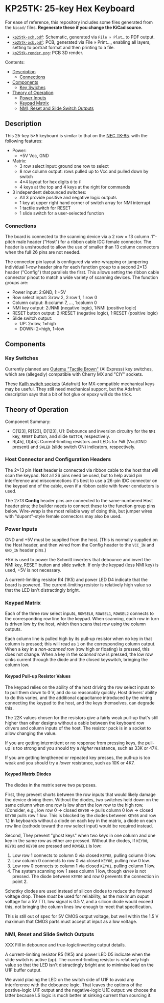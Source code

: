 KP25TK: 25-key Hex Keyboard
===========================

For ease of reference, this repository includes some files generated from
the `kicad/` files. __Regenerate these if you change the KiCad source.__
- [`kp25tk-sch.pdf`]: Schematic, generated via `File » Plot…` to PDF output.
- [`kp25tk-pcb.pdf`]: PCB, generated via File » Print…, enabling all layers,
  setting to portrait format and then printing to a file.
- [`kp25tk-render.png`]: PCB 3D render.

Contents:
- [Description](#description)
  - [Connections](#connections)
- [Components](#components)
  - [Key Swiches](#key-switches)
- [Theory of Operation](#theory-of-operation)
  - [Power Inputs](#power-inputs)
  - [Keypad Matrix](#keypad-matrix)
  - [NMI, Reset and Slide Switch Outputs](#nmi-reset-and-slide-switch-outputs)


Description
-----------

This 25-key 5×5 keyboard is similar to that on the [NEC TK-85].
with the following features:

- Power:
  - +5V Vcc, GND
- Matrix:
  - 3 row select input: ground one row to select
  - 8 row column output: rows pulled up to Vcc and pulled down by switch
  - 4×4 layout for hex digits `0` to `F`
  - 4 keys at the top and 4 keys at the right for commands
- 3 independent debounced switches:
  - All 3 provide positive and negative logic outputs
  - 1 key at upper right hand corner of switch array for NMI interrupt
  - 1 tactile switch for RESET
  - 1 slide switch for a user-selected function

### Connections

The board is connected to the scanning device via a 2 row × 13 column
.1"-pitch male header ("Host") for a ribbon cable IDC female connector. The
header is unshrouded to allow the use of smaller than 13 column connectors
when the full 26 pins are not needed.

The connector pin layout is configured via wire-wrapping or jumpering
individual 1-row header pins for each function group to a second 2×13
header ("Config") that parallels the first. This allows setting the ribbon
cable connector pinout to match a wide variety of scanning devices. The
function groups are:
- Power input: 2:GND, 1:+5V
- Row select input: 3:row 2, 2:row 1, 1:row 0
- Column output: 8:column 7, ..., 1:column 0
- NMI key output: 2:/NMI (negative logic), 1:NMI (positive logic)
- RESET button output: 2:/RESET (negative logic), 1:RESET (positive logic)
- Slide switch output:
  -   UP: 2=low, 1=high
  - DOWN: 2=high, 1=low


Components
----------

### Key Switches

Currently planned are [Outemu "Tactile Brown"][keysw] (AliExpress) key
switches, which are (allegedly) compatible with Cherry MX and "CIY"
sockets.

These [Kailh switch sockets][kailh] (Adafruit) for MX-compatible mechanical
keys may be useful. They still need mechanical support, but the Adafruit
description says that a bit of hot glue or epoxy will do the trick.


Theory of Operation
-------------------

Component Summary:
- C[123], R[123], D[123], U1: Debounce and inversion circuitry for the
  `NMI` key, `RESET` button, and slide `SWITCH`, respectively.
- R[45], D[45]: Current-limiting resistors and LEDs for `PWR` (Vcc/GND
  present) and `SWLED` (slide switch ON) indicators, respectively.

### Host Connector and Configuration Headers

The 2×13 pin __Host__ header is connected via ribbon cable to the host that
will scan the keypad. Not all 26 pins need be used, but to help avoid pin
interference and misconnections it's best to use a 26-pin IDC connector on
the keypad end of the cable, even if a ribbon cable with fewer conductors
is used.

The 2×13 __Config__ header pins are connected to the same-numbered Host
header pins; the builder needs to connect these to the function group
pins below. Wire-wrap is the most reliable way of doing this, but jumper
wires with "dupont"-style female connectors may also be used.

### Power Inputs

GND and +5V must be supplied from the host. (This is normally supplied
on the Host header, and then wired from the Config header to the `VCC_IN`
and `GND_IN` header pins.)

+5V is used to power the Schmitt inverters that debounce and invert the NMI
key, RESET button and slide switch. If only the keypad (less NMI key) is
used, +5V is not necessary.

A current-limiting resistor R4 (1K5) and power LED D4 indicate that the
board is powered. The current-limiting resistor is relatively high value so
that the LED isn't distractingly bright.

### Keypad Matrix

Each of the three row select inputs, `ROWSEL0`, `ROWSEL1`, `ROWSEL2`
connects to the corresponding row line for the keypad. When scanning, each
row in turn is driven low by the host, which then scans that row using the
column outputs.

Each column line is pulled high by its pull-up resistor when no key in that
column is pressed; this will read as `1` on the corresponding column output.
When a key in a _non-scanned_ row (row high or floating) is pressed, this
does not change. When a key in the _scanned_ row is pressed, the low row
sinks current through the diode and the closed keyswitch, bringing the
column low.

#### Keypad Pull-up Resistor Values

The keypad relies on the ability of the host driving the row select inputs
to to pull them down to 0 V, and do so reasonably quickly. Host drivers'
ability to do this varies, and the additional capacitance introduced by the
wiring connecting the keypad to the host, and the keys themselves, can
degrade this.

The 22K values chosen for the resistors give a fairly weak pull-up that's
still higher than other designs without a cable between the keyboard row
drivers and column inputs of the host. The resistor pack is in a socket to
allow changing the value.

If you are getting intermittent or no response from pressing keys, the
pull-up is too strong and you should try a _higher_ resistance, such as 33K
or 47K.

If you are getting lengthened or repeated key presses, the pull-up is too
weak and you should try a _lower_ resistance, such as 10K or 4K7.

#### Keypad Matrix Diodes

The diodes in the matrix serve two purposes.

First, they prevent shorts between the row inputs that would likely damage
the device driving them. Without the diodes, two switches held down on the
same column when one row is low short the low row to the high row.
(Consider, e.g., low row 0 → closed `KEY00` → pulls column 0 low → closed
`KEY08` pulls row 1 low. This is blocked by the diodes between `KEY08` and
row 1.) In keyboards without a diode on each key in the matrix, a diode on
each row line (cathode toward the row select input) would be required
instead.

Second, They prevent "ghost keys" when two keys in one column and one key
in the same row as either are pressed. Without the diodes, If `KEY00`,
`KEY01` and `KEY08` are pressed and `ROWSEL1` is low:
1. Low row 1 connects to column 0 via closed `KEY08`, pulling column 0 low.
2. Low column 0 connects to row 0 via closed `KEY00`, pulling row 0 low.
3. Low row 0 connects to column 1 via closed `KEY01`, pulling column 1 low.
4. The system scanning row 1 sees column 1 low, though `KEY09` is not
   pressed.
The diode between `KEY00` and row 0 prevents the connection in point 2.

Schottky diodes are used instead of silicon diodes to reduce the forward
voltage drop. These _must_ be used for reliability, as the maximum ouput
voltage for a 5V TTL low signal is 0.5 V, and a silicon diode would exceed
this, not bringing the column lines low enough to meet that specification.

This is still out of spec for 5V CMOS output voltage, but well within the
1.5 V maximum that CMOS parts must accept at input as a low voltage.

### NMI, Reset and Slide Switch Outputs

XXX Fill in debounce and true-logic/inverting output details.

A current-limiting resistor R5 (1K5) and power LED D5 indicate when the
slide switch is active (up). The current-limiting resistor is relatively
high value so that the LED isn't distractingly bright and to minimise
load on the U1F buffer output.

We avoid placing the LED on the switch side of U1F to avoid any
interference with the debounce logic. That leaves the options of the
postive-logic U1F output and the negative-logic U1E output: we choose the
latter because LS logic is much better at sinking current than sourcing it.



<!-------------------------------------------------------------------->
[`kp25tk-pcb.pdf`]: ./kp25tk-pcb.pdf
[`kp25tk-render.png`]: ./kp25tk-render.png
[`kp25tk-sch.pdf`]: ./kp25tk-sch.pdf

[NEC TK-85]: https://gitlab.com/retroabandon/tk80-re
[kailh]: https://www.adafruit.com/product/4958
[keysw]: https://www.aliexpress.com/item/1005004285423123.html
